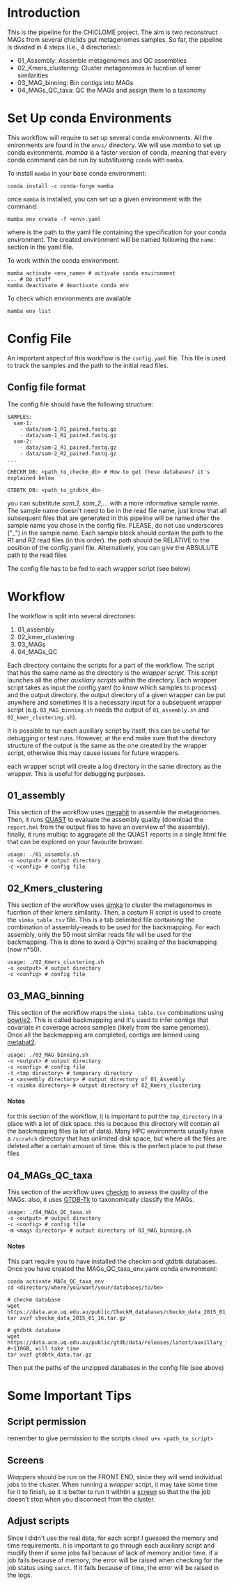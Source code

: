 # Introduction

This is the pipeline for the CHICLOME project. The aim is two reconstruct MAGs from several chiclids gut metagenomes samples. So far, the pipeline is divided in 4 steps (i.e., 4 directories):

- 01_Assembly: Assemble metagenomes and QC assemblies
- 02_Kmers_clustering: Cluster metagenomes in fucntion of kmer similarities
- 03_MAG_binning: Bin contigs into MAGs
- 04_MAGs_QC_taxa: QC the MAGs and assign them to a taxonomy

# Set Up conda Environments
This workflow will require to set up several conda environments. All the enironments are found in the `envs/` directory. We will use *mamba* to set up conda evironments. *mamba* is a faster version of conda, meaning that every conda command can be run by substituiong `conda` with `mamba`. 

To install `mamba` in your base conda environment: 
```
conda install -c conda-forge mamba 
```

once `mamba` is installed, you can set up a given environment with the command:
```
mamba env create -f <env>.yaml
```
where <env> is the path to the yaml file containing the specification for your conda environment. The created environment will be named following the `name:` section in the yaml file. 

To work within the conda environment:
```
mamba activate <env_name> # activate conda environment
... # Do stuff
mamba deactivate # deactivate conda env
```

To check which environments are available
```
mamba env list
```

# Config File
An important aspect of this workflow is the `config.yaml` file. This file is used to track the samples and the path to the initial read files. 

## Config file format
The config file should have the following structure:
```
SAMPLES:
  sam-1:
    - data/sam-1_R1_paired.fastq.gz
    - data/sam-1_R2_paired.fastq.gz
  sam-2:
    - data/sam-2_R1_paired.fastq.gz
    - data/sam-2_R2_paired.fastq.gz
...

CHECKM_DB: <path_to_checkm_db> # How to get these databases? it's explained below

GTDBTK_DB: <path_to_gtdbtk_db>
```
you can substitute *sam_1, sam_2,...* with a more informative sample name. The sample name doesn't need to be in the read file name, just know that all subsequent files that are generated in this pipeline will be named after the sample name you chose in the config file. PLEASE, do not use underscores ("_") in the sample name. Each sample block should contain the path to the R1 and R2 read files (in this order). the path should be RELATIVE to the position of the config.yaml file. Alternatively, you can give the ABSULUTE path to the read files

The config file has to be fed to each wrapper script (see below)

# Workflow
The workflow is split into several directories:

1. 01_assembly
2. 02_kmer_clustering
3. 03_MAGs
4. 04_MAGs_QC

Each directory contains the scripts for a part of the workflow. The script that has the same name as the directory is the *wrapper script*. This script launches all the other *auxiliary scripts* within the directory. Each wrapper script takes as input the config.yaml (to know which samples to process) and the output directory. the output directory of a given wrapper can be put anywhere and sometimes it is a necessary input for a subsequent wrapper script (e.g. `03_MAG_binning.sh` needs the output of `01_assembly.sh` and `02_kmer_clustering.sh`).

It is possible to run each auxiliary script by itself, this can be useful for debugging or test runs. However, at the end make sure that the directory structure of the output is the same as the one created by the wrapper script, otherwise this may cause issues for future wrappers.

each wrapper script will create a log directory in the same directory as the wrapper. This is useful for debugging purposes.

## 01_assembly
This section of the workflow uses [megahit](https://github.com/voutcn/megahit) to assemble the metagenomes. Then, it runs [QUAST](https://github.com/ablab/quast) to evaluate the assembly quality (download the `report.hml` from the output files to have an overview of the assembly). finally, it runs multiqc to aggragate all the QUAST reports in a single html file that can be explored on your favourite browser.

```
usage: ./01_assembly.sh 
-o <output> # output directory
-c <config> # config file
```

## 02_Kmers_clustering
This section of the workflow uses [simka](https://github.com/GATB/simka) to cluster the metagenomes in fucntion of their kmers similarity. Then, a costum R script is used to create the `simka_table.tsv` file. This is a tab delimited file containing the combination of assembly-reads to be used for the backmapping. For each assembly, only the 50 most similar reads file will be used for the backmapping. This is done to avoid a O(n^n) scaling of the backmapping (now n*50). 

```
usage: ./02_Kmers_clustering.sh 
-o <output> # output directory
-c <config> # config file
```

## 03_MAG_binning
This section of the workflow maps the `simka_table.tsv` combinations using [bowtie2](https://bowtie-bio.sourceforge.net/bowtie2/index.shtml). This is called backmapping and it's used to infer contigs that covariate in coverage across samples (likely from the same genomes). Once all the backmapping are completed, contigs are binned using [metabat2](https://pmc.ncbi.nlm.nih.gov/articles/PMC6662567/). 

```
usage: ./03_MAG_binning.sh 
-o <output> # output directory
-c <config> # config file
-t <tmp directory> # temporary directory
-a <assembly directory> # output directory of 01_Assembly
-s <simka directory> # output directory of 02_Kmers_clustering
```

#### Notes
for this section of the workflow, it is important to put the `tmp_directory` in a place with a lot of disk space. this is because this directory will contain all the backmapping files (a lot of data). Many HPC environments usually have a `/scratch` directory that has unlimited disk space, but where all the files are deleted after a certain amount of time. this is the perfect place to put these files

## 04_MAGs_QC_taxa
This section of the workflow uses [checkm](https://github.com/Ecogenomics/CheckM) to assess the quality of the MAGs. also, it uses [GTDB-Tk](https://github.com/Ecogenomics/GTDBTk) to taxonomically classify the MAGs.

```
usage: ./04_MAGs_QC_taxa.sh 
-o <output> # output directory
-c <config> # config file 
-m <mags directory> # output directory of 03_MAG_binning.sh 
```

#### Notes
This part require you to have installed the checkm and gtdbtk databases. Once you have created the MAGs_QC_taxa_env.yaml conda environment:
```
conda activate MAGs_QC_taxa_env
cd <directory/where/you/want/your/databases/to/be>

# checkm database
wget https://data.ace.uq.edu.au/public/CheckM_databases/checkm_data_2015_01_16.tar.gz
tar xvzf checkm_data_2015_01_16.tar.gz

# gtdbtk database
wget https://data.ace.uq.edu.au/public/gtdb/data/releases/latest/auxillary_files/gtdbtk_package/full_package/gtdbtk_data.tar.gz #~110GB, will take time
tar xvzf gtdbtk_data.tar.gz
```

Then put the paths of the unzipped databases in the config file (see above)

# Some Important Tips

## Script permission
remember to give permission to the scripts `chmod u+x <path_to_script>`

## Screens
*Wrappers* should be run on the FRONT END, since they will send individual jobs to the cluster. When running a *wrapper* script, it may take some time for it to finish, so it is better to run it withtin a [screen](https://www.geeksforgeeks.org/screen-command-in-linux-with-examples/) so that the the job doesn't stop when you disconnect from the cluster. 

## Adjust scripts
Since I didn't use the real data, for each script I guessed the memory and time requirements. it is important to go through each auxiliary script and modify them if some jobs fail because of lack of memory and/or time. if a job fails because of memory, the error will be raised when checking for the job status using `sacct`. If it fails because of time, the error will be raised in the logs.

